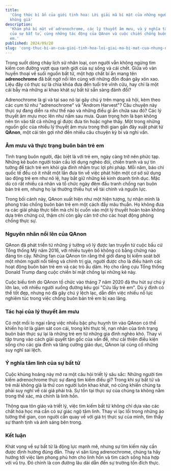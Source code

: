 ```yaml
---
title:
  'Công thức bí ẩn của giới tinh hoa: Lời giải mã bí mật của những người trẻ mãi
  không già'
description:
  'Khám phá bí mật về adrenochrome, các lý thuyết âm mưu, và ý nghĩa tâm linh
  của sự bất tử, cùng những tác động của QAnon và cuộc chiến chống buôn bán trẻ
  em.'
published: 2024/09/20
slug: 'cong-thuc-bi-an-cua-gioi-tinh-hoa-loi-giai-ma-bi-mat-cua-nhung-nguoi-tre-mai-khong-gia'
---
```


Trong suốt dòng chảy lịch sử nhân loại, con người vẫn không ngừng tìm kiếm con
đường vượt qua ranh giới của sự sống và cái chết. Giữa vô vàn huyền thoại về
suối nguồn bất tử, một hợp chất bí ẩn mang tên **adrenochrome** đã bất ngờ nổi
lên cùng với những đồn đoán gây xôn xao. Liệu đây có thực sự là chìa khóa đưa
đến tuổi trẻ vĩnh cửu, hay chỉ là một cái bẫy mà những ai khao khát sự bất tử
sẵn sàng đánh đổi?

Adrenochrome là gì và tại sao nó lại gây chú ý trên mạng xã hội, kèm theo các
cụm từ như "adrenochrome" và "Androm Harvest"? Câu chuyện này thực sự đang diễn
ra như thế nào và những điều gì ẩn chứa sau đó? Các lý thuyết âm mưu mọc lên như
nấm sau mưa. Quan trọng hơn là bạn không nên tin vào tất cả những gì được đưa
tin hoặc nghe thấy. Một trong những nguồn gốc của nhiều lý thuyết âm mưu trong
thời gian gần đây xuất phát từ **QAnon**, một cái tên gợi nhớ đến nhiều câu
chuyện kỳ bí và nghi vấn.

### Âm mưu và thực trạng buôn bán trẻ em

Tình trạng buôn người, đặc biệt là với trẻ em, ngày càng trở nên phức tạp. Những
kẻ buôn người toàn cầu lợi dụng nghèo đói, chiến tranh và sự tin tưởng để tách
trẻ em khỏi gia đình nhằm trục lợi phi pháp. Mỗi năm, báo chí quốc tế đều có ít
nhất một lần đưa tin về việc phát hiện một cơ sở sử dụng lao động trẻ em như nô
lệ, hay bắt giữ những kẻ kinh doanh tình dục. Mặc dù có rất nhiều cá nhân và tổ
chức ngày đêm đấu tranh chống nạn buôn bán trẻ em, nhưng họ lại thường thiếu hụt
về tài chính và nguồn lực.

Trong bối cảnh này, QAnon xuất hiện như một hiện tượng, tự nhận mình là phong
trào chống buôn bán trẻ em một cách đầy mâu thuẫn. Họ không đưa ra các giải pháp
thực tiễn mà chỉ bị cuốn vào một lý thuyết hoàn toàn không dựa trên chứng cứ,
thậm chí còn gây cản trở cho các hoạt động phòng chống thực sự.

### Nguyên nhân nổi lên của QAnon

QAnon đã phát triển từ những ý tưởng vô lý được lan truyền từ cuộc bầu cử Tổng
thống Mỹ năm 2016, với nhiều tuyên bố không có bằng chứng nào đáng tin cậy.
Những fan của QAnon tin rằng thế giới đang bị kiểm soát bởi một nhóm người nổi
tiếng và chính trị gia, người được cho là điều hành các hoạt động buôn bán trẻ
em và các trò ấu dâm. Họ cho rằng cựu Tổng thống Donald Trump đang cuộc chiến bí
mật chống lại những kẻ này.

Cuộc biểu tình do QAnon tổ chức vào tháng 7 năm 2020 đã thu hút sự chú ý lớn
lao, với nhiều người xuống đường kêu gọi "Cứu lấy trẻ em". Dù ý định có thể tốt
đẹp, nhưng nó đã gây chú ý lệch lạc, dẫn đến việc nhiều nỗ lực nghiêm túc trong
việc chống buôn bán trẻ em bị xao lãng.

### Tác hại của lý thuyết âm mưu

Có một mối lo ngại rằng việc nhiều bậc phụ huynh tin vào QAnon có thể khiến họ
lơ là giám sát con cái, trong khi thực tế, nạn nhân của tình trạng buôn bán thực
sự lại là những trẻ em từ những gia đình nghèo khó. Thay vì tập trung vào cách
giải quyết tận gốc của vấn đề, như cải thiện điều kiện sống cho các gia đình và
tăng cường giáo dục, QAnon lại củng cố những suy nghĩ sai lệch.

### Ý nghĩa tâm linh của sự bất tử

Cuộc khủng hoảng này mở ra một câu hỏi triết lý sâu sắc: Những người tìm kiếm
adrenochrome thực sự đang tìm kiếm điều gì? Trong khi sự bất tử và trẻ mãi không
già là thứ con người luôn khao khát, nó cũng khiến chúng ta phải suy nghĩ về cái
giá phải trả. Sự tồn tại thực sự của chúng ta không nằm trong thể xác, mà chính
là linh hồn.

Thông qua tôn giáo và triết lý, việc tìm kiếm bất tử không chỉ dựa vào các chất
hóa học mà cần có sự giác ngộ tâm linh. Thay vì lạc lối trong những ảo tưởng thế
gian, con người cần quay về với giá trị thực sự của mình, tìm thấy sự thanh tịnh
và ánh sáng bên trong.

### Kết luận

Khát vọng về sự bất tử là động lực mạnh mẽ, nhưng sự tìm kiếm này cần được định
hướng đúng đắn. Thay vì săn lùng adrenochrome, chúng ta hãy hướng tới việc làm
phong phú hơn cho linh hồn và tìm cách sống hòa hợp với vũ trụ. Đó chính là con
đường lâu dài dẫn đến sự trường tồn đích thực.
